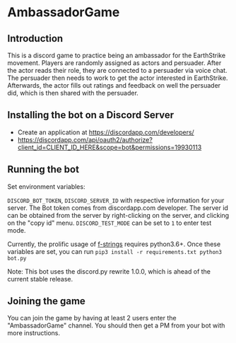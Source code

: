 # AmbassadorGame
## Introduction
This is a discord game to practice being an ambassador for the EarthStrike movement. Players are randomly assigned as actors and persuader. After the actor reads their role, they are connected to a persuader via voice chat. The persuader then needs to work to get the actor interested in EarthStrike. Afterwards, the actor fills out ratings and feedback on well the persuader did, which is then shared with the persuader.

## Installing the bot on a Discord Server
- Create an application at https://discordapp.com/developers/
- https://discordapp.com/api/oauth2/authorize?client_id=CLIENT_ID_HERE&scope=bot&permissions=19930113

## Running the bot
Set environment variables:

`DISCORD_BOT_TOKEN`, `DISCORD_SERVER_ID` with respective information for your server. The Bot token comes from discordapp.com developer. The server id can be obtained from the server by right-clicking on the server, and clicking on the "copy id" menu. `DISCORD_TEST_MODE` can be set to `1` to enter test mode.

Currently, the prolific usage of [f-strings](https://realpython.com/python-f-strings/) requires python3.6+. Once these variables are set, you can run
`pip3 install -r requirements.txt
python3 bot.py
`

Note: This bot uses the discord.py rewrite 1.0.0, which is ahead of the current stable release. 

## Joining the game
You can join the game by having at least 2 users enter the "AmbassadorGame" channel. You should then get a PM from your bot with more instructions. 
